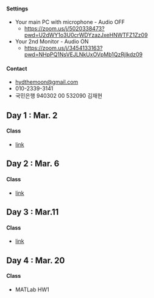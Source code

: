 #### Settings

- Your main PC with microphone - Audio OFF
  - https://zoom.us/j/5020338473?pwd=U2dWY1o3U0crWDYzazJxeHNWTFZ1Zz09
- Your 2nd Monitor - Audio ON
  - https://zoom.us/j/3454133163?pwd=NHpPQ1NsVEJLNkUxOVpMb1QzRjlkdz09

#### Contact

- [hydthemoon@gmail.com](mailto:hydthemoon@gmail.com)
- 010-2339-3141
- 국민은행 940302 00 532090 김재현

## Day 1 : Mar. 2

#### Class

- [link](https://hydthecode.github.io/jaeseok/class/jaeseok_1.html)



## Day 2 : Mar. 6

#### Class

- [link](https://hydthecode.github.io/jaeseok/class/jaeseok_2.html)

## Day 3 : Mar.11

#### Class

- [link](https://hydthecode.github.io/jaeseok/class/jaeseok_3.html)

## Day 4 : Mar. 20

#### Class

- MATLab HW1

